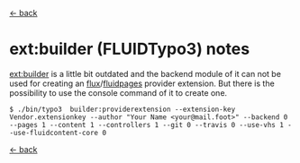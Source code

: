 [<- back](../Readme.md)
# ext:builder (FLUIDTypo3) notes

[ext:builder](https://github.com/FluidTYPO3/builder) is a little bit outdated and the backend module of it can not be used for creating 
an [flux](https://github.com/FluidTYPO3/flux)/[fluidpages](https://github.com/FluidTYPO3/fluidpages) provider extension.
But there is the possibility to use the console command of it to create one.

```
$ ./bin/typo3  builder:providerextension --extension-key Vendor.extensionkey --author "Your Name <your@mail.foot>" --backend 0 --pages 1 --content 1 --controllers 1 --git 0 --travis 0 --use-vhs 1 --use-fluidcontent-core 0
```

[<- back](../Readme.md)